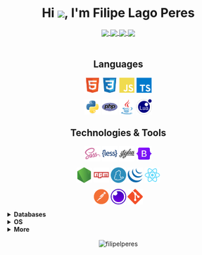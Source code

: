 <h1 align="center">Hi <img align="center" src="https://raw.githubusercontent.com/kaueMarques/kaueMarques/master/hi.gif" height="45px">, I'm Filipe Lago Peres</h1>

<p align="center">
  <a href="mailto:filipelperes@gmail.com"> <img align="center" src="https://img.shields.io/badge/Gmail-EA4335?style=for-the-badge&logo=gmail&logoColor=white" target="_blank"> </a>
  <a href="https://linkedin.com/in/filipelperes" target="blank"> <img align="center" src="https://img.shields.io/badge/LinkedIn-%230077B5?style=for-the-badge&logo=linkedin&logoColor=white" target="_blank"> </a>
  <a href="https://discord.com/users/399592495811526657" target="_blank"> <img align="center" src="https://img.shields.io/badge/Discord-7289DA?style=for-the-badge&logo=discord&logoColor=white" target="_blank"> </a>
  <a href="https://t.me/filipelperes"> <img align="center" src="https://img.shields.io/badge/Telegram-2CA5E0?style=for-the-badge&logo=telegram&logoColor=white" target="_blank"> </a>
</p>

<h2 align="center" style="margin-top: 50px">Languages</h2>
<p align="center">
  <img align="center" src="https://raw.githubusercontent.com/devicons/devicon/master/icons/html5/html5-original.svg" alt="HTML5" width="35" height="35"/>
  <img align="center" src="https://raw.githubusercontent.com/devicons/devicon/master/icons/css3/css3-original.svg" alt="CSS3" width="35" height="35"/>
  <img align="center" src="https://raw.githubusercontent.com/devicons/devicon/master/icons/javascript/javascript-plain.svg" alt="Javascript" width="35" height="35"/>
  <img align="center" src="https://raw.githubusercontent.com/devicons/devicon/master/icons/typescript/typescript-plain.svg" alt="Typescript" width="35" height="35">
</p>
<p align="center">
  <img align="center" src="https://raw.githubusercontent.com/devicons/devicon/master/icons/python/python-original.svg" alt="Python" width="35" height="35"/>
  <img align="center" src="https://raw.githubusercontent.com/devicons/devicon/master/icons/php/php-original.svg" alt="PHP" width="35" height="35"/>
  <img align="center" src="https://raw.githubusercontent.com/devicons/devicon/master/icons/java/java-original.svg" alt="Java" width="35" height="35"/>
  <img align="center" src="https://raw.githubusercontent.com/devicons/devicon/master/icons/lua/lua-original.svg" alt="Lua" width="35" height="35"/>
</p>

<h2 align="center">Technologies & Tools</h2>
<p align="center">
  <img align="center" src="https://raw.githubusercontent.com/devicons/devicon/master/icons/sass/sass-original.svg" alt="Sass" width="35" height="35"/>
  <img align="center" src="https://raw.githubusercontent.com/devicons/devicon/master/icons/less/less-plain-wordmark.svg" alt="Less" width="35" height="35"/>
  <img align="center" src="https://raw.githubusercontent.com/devicons/devicon/master/icons/stylus/stylus-original.svg" alt="Stylus" width="35" height="35"/>
  <img align="center" src="https://raw.githubusercontent.com/devicons/devicon/master/icons/bootstrap/bootstrap-original.svg" alt="Bootstrap" width="35" height="35"/>
</p>

<p align="center">  
  <img align="center" src="https://raw.githubusercontent.com/devicons/devicon/master/icons/nodejs/nodejs-original.svg" alt="NodeJS" width="35" height="35"/>
  <img align="center" src="https://raw.githubusercontent.com/devicons/devicon/master/icons/npm/npm-original-wordmark.svg" alt="NPM" width="35" height="35"/>
  <img align="center" src="https://raw.githubusercontent.com/devicons/devicon/master/icons/yarn/yarn-original.svg" alt="Yarn" width="35" height="35"/> 
  <img align="center" src="https://raw.githubusercontent.com/devicons/devicon/master/icons/jquery/jquery-original.svg" alt="JQuery" width="35" height="35"/>
  <img align="center" src="https://raw.githubusercontent.com/devicons/devicon/master/icons/react/react-original.svg" alt="React" width="35" height="35"/>
</p>

<p align="center">
  <img align="center" src="https://raw.githubusercontent.com/devicons/devicon/master/icons/postman/postman-original.svg" alt="Postman" width="35" height="35"/>
  <img align="center" src="https://raw.githubusercontent.com/devicons/devicon/master/icons/insomnia/insomnia-original.svg" alt="Insomnia" width="35" height="35"/>
  <img align="center" src="https://raw.githubusercontent.com/devicons/devicon/master/icons/git/git-plain.svg" alt="Git" width="35" height="35"/>
</p>

<details>
  <summary><b>Databases</b></summary>

  <h2 align="center">Databases</h2>
  <p align="center">
    <img align="center" src="https://raw.githubusercontent.com/devicons/devicon/master/icons/mysql/mysql-original.svg" alt="MySQL" width="35" height="35"/>
    <img align="center" src="https://raw.githubusercontent.com/devicons/devicon/master/icons/mariadb/mariadb-original.svg" alt="MariaDB" width="35" height="35"/>
    <img align="center" src="https://raw.githubusercontent.com/devicons/devicon/master/icons/postgresql/postgresql-original.svg" alt="Postgre SQL" width="35" height="35"/>
    <img align="center" src="https://raw.githubusercontent.com/devicons/devicon/master/icons/sqlite/sqlite-original.svg" alt="Postgre SQL" width="35" height="35"/>
  </p>
</details>

<details>
  <summary><b>OS</b></summary>

  <h2 align="center">OS</h2>
  <p align="center">
    <img align="center" src="https://raw.githubusercontent.com/devicons/devicon/master/icons/linux/linux-original.svg" alt="Linux" width="35" height="35"/>
    <img align="center" src="https://raw.githubusercontent.com/devicons/devicon/master/icons/windows11/windows11-original.svg" alt="Windows" width="35" height="35"/>
  </p>
</details>

<details>
  <summary><b>More</b></summary>

  
  <p align="center">
    <img align="center" src="http://github-profile-summary-cards.vercel.app/api/cards/profile-details?username=filipelperes&theme=omni" />
  </p>  
  <p align="center">
    <img align="center" src="http://github-profile-summary-cards.vercel.app/api/cards/repos-per-language?username=filipelperes&theme=omni" />
    <img align="center" src="http://github-profile-summary-cards.vercel.app/api/cards/stats?username=filipelperes&theme=omni" />
  </p>
  <p align="center">  
    <img align="center" src="https://github-readme-stats.vercel.app/api/top-langs/?username=filipelperes&theme=omni&hide_border=true&layout=compact"/>
    <img align="center" src="https://github-readme-stats.vercel.app/api?username=filipelperes&theme=omni&hide_border=true&include_all_commits=true&count_private=true&size_weight=0&count_weight=1&rank_icon=percentile&show_icons=true&text_bold=false&custom_title=Stats"/>
  </p>    
  <p align="center">
  <img align="center" src="https://github-readme-streak-stats.herokuapp.com/?user=filipelperes&theme=omni&hide_border=true&card_width=700"/>
  </p>
</details>

<p align="center"> <img align="center" src="https://komarev.com/ghpvc/?username=filipelperes&label=Profile%20views&color=988BC7&style=for-the-badge&label=Views" alt="filipelperes" /> </p>
